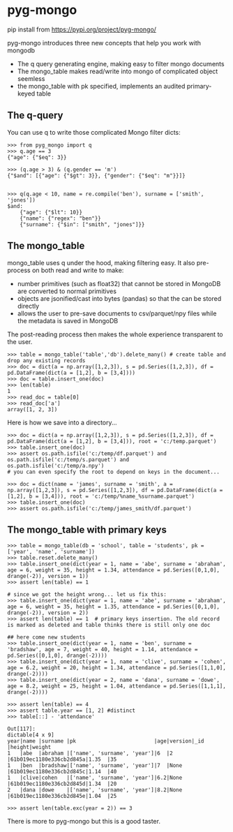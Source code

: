 # pyg-mongo

pip install from https://pypi.org/project/pyg-mongo/

pyg-mongo introduces three new concepts that help you work with mongodb

* The q query generating engine, making easy to filter mongo documents
* The mongo_table makes read/write into mongo of complicated object seemless
* the mongo_table with pk specified, implements an audited primary-keyed table 

## The q-query
You can use q to write those complicated Mongo filter dicts:

```
>>> from pyg_mongo import q
>>> q.age == 3
{"age": {"$eq": 3}}

>>> (q.age > 3) & (q.gender == 'm')
{"$and": [{"age": {"$gt": 3}}, {"gender": {"$eq": "m"}}]}


>>> q(q.age < 10, name = re.compile('ben'), surname = ['smith', 'jones'])
$and:
    {"age": {"$lt": 10}}
    {"name": {"regex": "ben"}}
    {"surname": {"$in": ["smith", "jones"]}}
```

## The mongo_table

mongo_table uses q under the hood, making filtering easy. It also pre-process on both read and write to make:

* number primitives (such as float32) that cannot be stored in MongoDB are converted to normal primitives
* objects are jsonified/cast into bytes (pandas) so that the can be stored directly
* allows the user to pre-save documents to csv/parquet/npy files while the metadata is saved in MongoDB

The post-reading process then makes the whole experience transparent to the user.

```
>>> table = mongo_table('table','db').delete_many() # create table and drop any existing records
>>> doc = dict(a = np.array([1,2,3]), s = pd.Series([1,2,3]), df = pd.DataFrame(dict(a = [1,2], b = [3,4])))
>>> doc = table.insert_one(doc)
>>> len(table)
1
>>> read_doc = table[0]
>>> read_doc['a']
array([1, 2, 3])

```
Here is how we save into a directory...

```
>>> doc = dict(a = np.array([1,2,3]), s = pd.Series([1,2,3]), df = pd.DataFrame(dict(a = [1,2], b = [3,4])), root = 'c:/temp.parquet')
>>> table.insert_one(doc)
>>> assert os.path.isfile('c:/temp/df.parquet') and os.path.isfile('c:/temp/s.parquet') and os.path.isfile('c:/temp/a.npy')
# you can even specify the root to depend on keys in the document...

>>> doc = dict(name = 'james', surname = 'smith', a = np.array([1,2,3]), s = pd.Series([1,2,3]), df = pd.DataFrame(dict(a = [1,2], b = [3,4])), root = 'c:/temp/%name_%surname.parquet')
>>> table.insert_one(doc)
>>> assert os.path.isfile('c:/temp/james_smith/df.parquet')
```

## The mongo_table with primary keys
```
>>> table = mongo_table(db = 'school', table = 'students', pk = ['year', 'name', 'surname'])
>>> table.reset.delete_many()
>>> table.insert_one(dict(year = 1, name = 'abe', surname = 'abraham', age = 6, weight = 35, height = 1.34, attendance = pd.Series([0,1,0], drange(-2)), version = 1))
>>> assert len(table) == 1 

# since we got the height wrong... let us fix this:
>>> table.insert_one(dict(year = 1, name = 'abe', surname = 'abraham', age = 6, weight = 35, height = 1.35, attendance = pd.Series([0,1,0], drange(-2)), version = 2))
>>> assert len(table) == 1  # primary keys insertion. The old record is marked as deleted and table thinks there is still only one doc

## here come new students
>>> table.insert_one(dict(year = 1, name = 'ben', surname = 'bradshaw', age = 7, weight = 40, height = 1.14, attendance = pd.Series([0,1,0], drange(-2))))
>>> table.insert_one(dict(year = 1, name = 'clive', surname = 'cohen', age = 6.2, weight = 20, height = 1.34, attendance = pd.Series([1,1,0], drange(-2))))
>>> table.insert_one(dict(year = 2, name = 'dana', surname = 'dowe', age = 8.2, weight = 25, height = 1.04, attendance = pd.Series([1,1,1], drange(-2))))

>>> assert len(table) == 4
>>> assert table.year == [1, 2] #distinct
>>> table[::] - 'attendance'

Out[117]: 
dictable[4 x 9]
year|name |surname |pk                         |age|version|_id                     |height|weight
1   |abe  |abraham |['name', 'surname', 'year']|6  |2      |61b019ec1180e336cb2d845a|1.35  |35    
1   |ben  |bradshaw|['name', 'surname', 'year']|7  |None   |61b019ec1180e336cb2d845c|1.14  |40    
1   |clive|cohen   |['name', 'surname', 'year']|6.2|None   |61b019ec1180e336cb2d845d|1.34  |20    
2   |dana |dowe    |['name', 'surname', 'year']|8.2|None   |61b019ec1180e336cb2d845e|1.04  |25    

>>> assert len(table.exc(year = 2)) == 3
```
There is more to pyg-mongo but this is a good taster.
